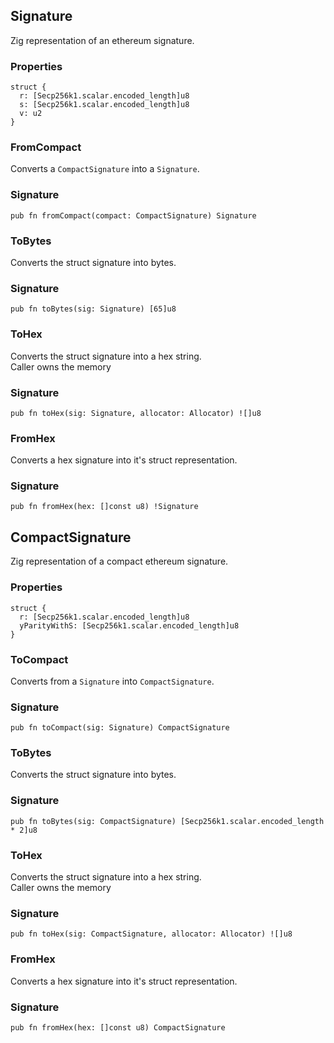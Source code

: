 ## Signature

Zig representation of an ethereum signature.

### Properties

```zig
struct {
  r: [Secp256k1.scalar.encoded_length]u8
  s: [Secp256k1.scalar.encoded_length]u8
  v: u2
}
```

### FromCompact
Converts a `CompactSignature` into a `Signature`.

### Signature

```zig
pub fn fromCompact(compact: CompactSignature) Signature
```

### ToBytes
Converts the struct signature into bytes.

### Signature

```zig
pub fn toBytes(sig: Signature) [65]u8
```

### ToHex
Converts the struct signature into a hex string.\
Caller owns the memory

### Signature

```zig
pub fn toHex(sig: Signature, allocator: Allocator) ![]u8
```

### FromHex
Converts a hex signature into it's struct representation.

### Signature

```zig
pub fn fromHex(hex: []const u8) !Signature
```

## CompactSignature

Zig representation of a compact ethereum signature.

### Properties

```zig
struct {
  r: [Secp256k1.scalar.encoded_length]u8
  yParityWithS: [Secp256k1.scalar.encoded_length]u8
}
```

### ToCompact
Converts from a `Signature` into `CompactSignature`.

### Signature

```zig
pub fn toCompact(sig: Signature) CompactSignature
```

### ToBytes
Converts the struct signature into bytes.

### Signature

```zig
pub fn toBytes(sig: CompactSignature) [Secp256k1.scalar.encoded_length * 2]u8
```

### ToHex
Converts the struct signature into a hex string.\
Caller owns the memory

### Signature

```zig
pub fn toHex(sig: CompactSignature, allocator: Allocator) ![]u8
```

### FromHex
Converts a hex signature into it's struct representation.

### Signature

```zig
pub fn fromHex(hex: []const u8) CompactSignature
```

